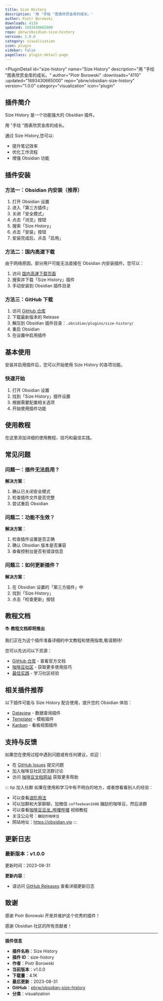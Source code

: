 ```yaml
---
title: Size History
description: '用 "手绘 "图表欣赏金库的成长。'
author: Piotr Borowski
downloads: 4110
updated: 1693430665000
repo: pbrw/obsidian-size-history
version: 1.0.0
category: visualization
icon: plugin
sidebar: false
pageClass: plugin-detail-page
---
```


<PluginDetail
  id="size-history"
  name="Size History"
  description="用 &quot;手绘 &quot;图表欣赏金库的成长。"
  author="Piotr Borowski"
  :downloads="4110"
  :updated="1693430665000"
  repo="pbrw/obsidian-size-history"
  version="1.0.0"
  category="visualization"
  icon="plugin"
>

<!-- AUTO_GENERATED_START -->
## 插件简介

Size History 是一个功能强大的 Obsidian 插件。

用 &quot;手绘 &quot;图表欣赏金库的成长。

通过 Size History,您可以:

- 提升笔记效率
- 优化工作流程
- 增强 Obsidian 功能

<!-- AUTO_GENERATED_END -->

<!-- AUTO_GENERATED_START -->
## 插件安装

### 方法一：Obsidian 内安装（推荐）

1. 打开 Obsidian 设置
2. 进入「第三方插件」
3. 关闭「安全模式」
4. 点击「浏览」按钮
5. 搜索「Size History」
6. 点击「安装」按钮
7. 安装完成后，点击「启用」

### 方法二：国内高速下载

由于网络原因，部分用户可能无法直接在 Obsidian 内安装插件。您可以：

1. 访问 [国内高速下载页面](/zh/documentation/obsidian-plugins-download.html)
2. 搜索并下载「Size History」插件
3. 手动安装到 Obsidian 插件目录

### 方法三：GitHub 下载

1. 访问 [GitHub 仓库](https://github.com/pbrw/obsidian-size-history)
2. 下载最新版本的 Release
3. 解压到 Obsidian 插件目录：`.obsidian/plugins/size-history/`
4. 重启 Obsidian
5. 在设置中启用插件

## 基本使用

安装并启用插件后，您可以开始使用 Size History 的各项功能。

### 快速开始

1. 打开 Obsidian 设置
2. 找到「Size History」插件设置
3. 根据需要配置相关选项
4. 开始使用插件功能

<!-- AUTO_GENERATED_END -->

<!-- CUSTOM_CONTENT_START:tutorial -->
## 使用教程

在这里添加详细的使用教程、技巧和最佳实践。

<!-- CUSTOM_CONTENT_END:tutorial -->

<!-- SHARED_CONTENT_START -->
## 常见问题

### 问题一：插件无法启用？

**解决方案**：
1. 确认已关闭安全模式
2. 检查插件文件是否完整
3. 尝试重启 Obsidian

### 问题二：功能不生效？

**解决方案**：
1. 检查插件设置是否正确
2. 确认 Obsidian 版本是否兼容
3. 查看控制台是否有错误信息

### 问题三：如何更新插件？

**解决方案**：
1. 在 Obsidian 设置的「第三方插件」中
2. 找到「Size History」
3. 点击「检查更新」按钮

## 教程文档

📚 **教程文档即将推出**

我们正在为这个插件准备详细的中文教程和使用指南,敬请期待!

您可以先访问以下资源：
- [GitHub 仓库](https://github.com/pbrw/obsidian-size-history) - 查看官方文档
- [咖啡豆社区](/zh/bases/) - 获取更多使用技巧
- [最佳实践](/zh/best-practices/) - 学习社区经验

## 相关插件推荐

以下插件可能与 Size History 配合使用，提升您的 Obsidian 体验：

- [Dataview](/zh/plugins/dataview.html) - 数据查询插件
- [Templater](/zh/plugins/templater-obsidian.html) - 模板插件
- [Kanban](/zh/plugins/obsidian-kanban.html) - 看板视图插件

## 支持与反馈

如果您在使用过程中遇到问题或有任何建议，欢迎：

- 在 [GitHub Issues](https://github.com/pbrw/obsidian-size-history/issues) 提交问题
- 加入咖啡豆社区交流群讨论
- 访问 [咖啡豆文档网站](https://obsidian.vip) 获取更多帮助

::: tip 加入社群
如果在使用和学习中有不明白的地方，或者想看看别人的经验：
- 可以查看[进阶用法](/zh/advanced)
- 可以加群和大家聊聊，加微信 `coffeebean1688` 蹦跶的咖啡豆，然后进群
- 可以查看[咖啡豆豆龙_哔哩哔哩](https://space.bilibili.com/618777356) 视频教程
- 关注公众号：`蹦跶的咖啡豆`
- 网站地址：https://obsidian.vip
:::
<!-- SHARED_CONTENT_END -->

<!-- AUTO_GENERATED_START -->
## 更新日志

### 最新版本：v1.0.0

更新时间：2023-08-31

**更新内容**：
- 请访问 [GitHub Releases](https://github.com/pbrw/obsidian-size-history/releases) 查看详细更新日志

## 致谢

感谢 Piotr Borowski 开发并维护这个优秀的插件！

感谢 Obsidian 社区的所有贡献者！

---

**插件信息**
- **插件名称**：Size History
- **插件 ID**：size-history
- **作者**：Piotr Borowski
- **当前版本**：v1.0.0
- **下载量**：4.1K
- **最后更新**：2023-08-31
- **GitHub**：[pbrw/obsidian-size-history](https://github.com/pbrw/obsidian-size-history)
- **分类**：visualization
<!-- AUTO_GENERATED_END -->

</PluginDetail>

